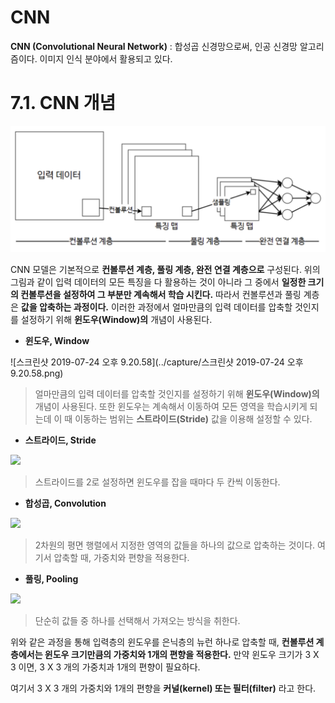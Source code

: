 # CNN

**CNN (Convolutional Neural Network)** : 합성곱 신경망으로써, 인공 신경망 알고리즘이다. 이미지 인식 분야에서 활용되고 있다.



# 7.1. CNN 개념

<img src="../capture/스크린샷 2019-07-24 오후 9.04.31.png">

CNN 모델은 기본적으로 **컨볼루션 계층, 풀링 계층, 완전 연결 계층으로** 구성된다. 위의 그림과 같이 입력 데이터의 모든 특징을 다 활용하는 것이 아니라 그 중에서 **일정한 크기의 컨볼루션을 설정하여 그 부분만 계속해서 학습 시킨다.** 따라서 컨볼루션과 풀링 계층은 **값을 압축하는 과정이다.** 이러한 과정에서 얼마만큼의 입력 데이터를 압축할 것인지를 설정하기 위해 **윈도우(Window)의** 개념이 사용된다.



* **윈도우, Window**

![스크린샷 2019-07-24 오후 9.20.58](../capture/스크린샷 2019-07-24 오후 9.20.58.png)

> 얼마만큼의 입력 데이터를 압축할 것인지를 설정하기 위해 **윈도우(Window)의** 개념이 사용된다. 또한 윈도우는 계속해서 이동하여 모든 영역을 학습시키게 되는데 이 때 이동하는 범위는 **스트라이드(Stride)** 값을 이용해 설정할 수 있다.



* **스트라이드, Stride**

<img src="../capture/스크린샷 2019-07-24 오후 9.25.27.png" width=400>

> 스트라이드를 2로 설정하면 윈도우를 잡을 때마다 두 칸씩 이동한다.



* **합성곱, Convolution**

<img src="http://deeplearning.stanford.edu/wiki/images/6/6c/Convolution_schematic.gif">

> 2차원의 평면 행렬에서 지정한 영역의 값들을 하나의 값으로 압축하는 것이다. 여기서 압축할 때, 가중치와 편향을 적용한다. 



* **풀링, Pooling**

<img src="https://taewanmerepo.github.io/2018/02/cnn/maxpulling.png">

> 단순히 값들 중 하나를 선택해서 가져오는 방식을 취한다.



위와 같은 과정을 통해 입력층의 윈도우를 은닉층의 뉴런 하나로 압축할 때, **컨볼루션 계층에서는 윈도우 크기만큼의 가중치와 1개의 편향을 적용한다.** 만약 윈도우 크기가 3 X 3 이면, 3 X 3 개의 가중치과 1개의 편향이 필요하다.

여기서 3 X 3 개의 가중치와 1개의 편향을 **커널(kernel) 또는 필터(filter)** 라고 한다.